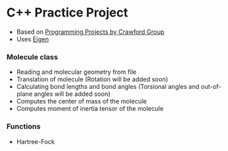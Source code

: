 # C++ Practice Project
- Based on [Programming Projects by Crawford Group](https://github.com/CrawfordGroup/ProgrammingProjects)
- Uses [Eigen](https://eigen.tuxfamily.org/index.php?title=Main_Page)

### Molecule class
- Reading and molecular geometry from file
- Translation of molecule (Rotation will be added soon)
- Calculating bond lengths and bond angles (Torsional angles and out-of-plane angles will be added soon)
- Computes the center of mass of the molecule
- Computes moment of inertia tensor of the molecule

### Functions

- Hartree-Fock